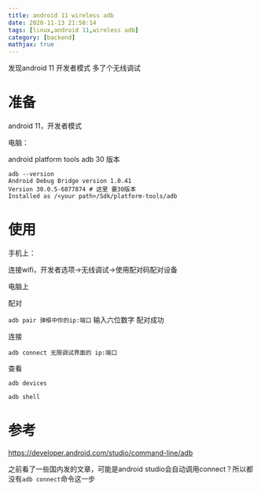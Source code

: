 ```yaml
---
title: android 11 wireless adb
date: 2020-11-13 21:58:14
tags: [linux,android 11,wireless adb]
category: [backend]
mathjax: true
---
```


发现android 11 开发者模式 多了个无线调试

# 准备

android 11，开发者模式

电脑：

android platform tools adb 30 版本

```
adb --version
Android Debug Bridge version 1.0.41
Version 30.0.5-6877874 # 这里 要30版本
Installed as /<your path>/Sdk/platform-tools/adb
```

# 使用

手机上：

连接wifi，开发者选项->无线调试->使用配对码配对设备

电脑上

配对

`adb pair 弹框中你的ip:端口` 输入六位数字 配对成功

连接

`adb connect 无限调试界面的 ip:端口`

查看

`adb devices`

`adb shell`

# 参考

https://developer.android.com/studio/command-line/adb

之前看了一些国内发的文章，可能是android studio会自动调用connect？所以都没有`adb connect`命令这一步

